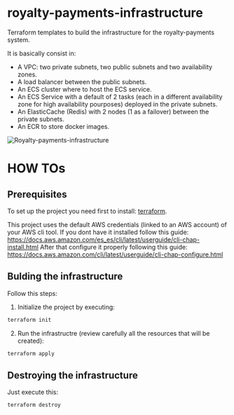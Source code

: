 # royalty-payments-infrastructure
Terraform templates to build the infrastructure for the royalty-payments system.

It is basically consist in:
- A VPC: two private subnets, two public subnets and two availability zones.
- A load balancer between the public subnets.
- An ECS cluster where to host the ECS service. 
- An ECS Service with a default of 2 tasks (each in a different availability zone for high availability pourposes) deployed in the private subnets.
- An ElasticCache (Redis) with 2 nodes (1 as a failover) between the private subnets.
- An ECR to store docker images.

![Royalty-payments-infrastructure](https://i.ibb.co/288PV7d/Web-App-Reference-Architecture.png)

# HOW TOs
## Prerequisites
To set up the project you need first to install: [terraform](https://www.terraform.io/downloads.html).

This project uses the default AWS credentials (linked to an AWS account) of your AWS cli tool.
If you dont have it installed follow this guide: https://docs.aws.amazon.com/es_es/cli/latest/userguide/cli-chap-install.html
After that configure it properly following this guide: https://docs.aws.amazon.com/cli/latest/userguide/cli-chap-configure.html

## Bulding the infrastructure
Follow this steps:
1. Initialize the project by executing:
```bash
terraform init
```
2. Run the infrastructre (review carefully all the resources that will be created):
```bash
terraform apply
```
## Destroying the infrastructure
Just execute this:
```bash
terraform destroy
```